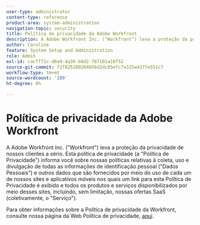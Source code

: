```yaml
---
user-type: administrator
content-type: reference
product-area: system-administration
navigation-topic: security
title: Política de privacidade da Adobe Workfront
description: A Adobe Workfront Inc. ("Workfront") leva a proteção da privacidade de nossos clientes a sério. Esta política de privacidade (a "Política de Privacidade") informa você sobre nossas políticas relativas à coleta, uso e divulgação de todas as informações de identificação pessoal ("Dados Pessoais") e outros dados que são fornecidos por meio do uso de cada um de nossos sites e aplicativos móveis nos quais um link para esta Política de Privacidade é exibido e todos os produtos e serviços disponibilizados por meio desses sites, incluindo, sem limitação, nossas ofertas SaaS (coletivamente, o "Serviço").
author: Caroline
feature: System Setup and Administration
role: Admin
exl-id: cacff71c-d0a9-4a36-b8d2-787101a16f52
source-git-commit: f2f825280204b56d2dc85efc7a315a4377e551c7
workflow-type: tm+mt
source-wordcount: '189'
ht-degree: 0%

---
```


# Política de privacidade da Adobe Workfront

A Adobe Workfront Inc. (&quot;Workfront&quot;) leva a proteção da privacidade de nossos clientes a sério. Esta política de privacidade (a &quot;Política de Privacidade&quot;) informa você sobre nossas políticas relativas à coleta, uso e divulgação de todas as informações de identificação pessoal (&quot;Dados Pessoais&quot;) e outros dados que são fornecidos por meio do uso de cada um de nossos sites e aplicativos móveis nos quais um link para esta Política de Privacidade é exibido e todos os produtos e serviços disponibilizados por meio desses sites, incluindo, sem limitação, nossas ofertas SaaS (coletivamente, o &quot;Serviço&quot;).

Para obter informações sobre a Política de privacidade da Workfront, consulte nossa página da Web Política de privacidade, [aqui](https://www.workfront.com/privacy-notice).
